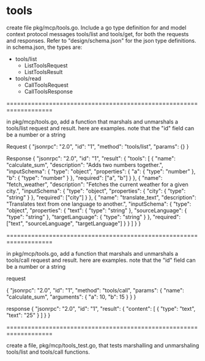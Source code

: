 # tools

create file pkg/mcp/tools.go. Include a go type definition for and model context protocol messages tools/list and tools/get, for both the requests and responses.  Refer to "design/schema.json" for the json type definitions. in schema.json, the types are:

- tools/list
  - ListToolsRequest
  - ListToolsResult
- tools/read  
  - CallToolsRequest
  - CallToolsResponse

===================================================================

in pkg/mcp/tools.go, add a function that marshals and unmarshals a tools/list request and result. here are examples. note that the "id" field can be a number or a string

Request
{
  "jsonrpc": "2.0",
  "id": "1",
  "method": "tools/list",
  "params": {}
}


Response
{
  "jsonrpc": "2.0",
  "id": "1",
  "result": {
    "tools": [
      {
        "name": "calculate_sum",
        "description": "Adds two numbers together.",
        "inputSchema": {
          "type": "object",
          "properties": {
            "a": { "type": "number" },
            "b": { "type": "number" }
          },
          "required": ["a", "b"]
        }
      },
      {
        "name": "fetch_weather",
        "description": "Fetches the current weather for a given city.",
        "inputSchema": {
          "type": "object",
          "properties": {
            "city": { "type": "string" }
          },
          "required": ["city"]
        }
      },
      {
        "name": "translate_text",
        "description": "Translates text from one language to another.",
        "inputSchema": {
          "type": "object",
          "properties": {
            "text": { "type": "string" },
            "sourceLanguage": { "type": "string" },
            "targetLanguage": { "type": "string" }
          },
          "required": ["text", "sourceLanguage", "targetLanguage"]
        }
      }
    ]
  }
}

===================================================================

in pkg/mcp/tools.go, add a function that marshals and unmarshals a tools/call request and result. here are examples. note that the "id" field can be a number or a string

request

{
  "jsonrpc": "2.0",
  "id": "1",
  "method": "tools/call",
  "params": {
    "name": "calculate_sum",
    "arguments": {
      "a": 10,
      "b": 15
    }
  }
}


response
{
  "jsonrpc": "2.0",
  "id": "1",
  "result": {
    "content": [
      {
        "type": "text",
        "text": "25"
      }
    ]
  }
}



===================================================================

create a file, pkg/mcp/tools_test.go, that tests marshalling and unmarshaling tools/list and tools/call functions. 
